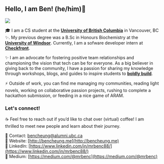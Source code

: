 ## Hello, I am Ben! (he/him)👋

<img src="https://i.imgur.com/RgKyTyy.png" />

🎓 I am a CS student at the [**University of British Columbia**](https://ubc.ca) in Vancouver, BC ✨. My previous degree was a B.Sc in Honours Biochemistry at the [**University of Windsor**](https://www.uwindsor.ca/). Currently, I am a sofware developer intern at [**Checkfront**](https://www.checkfront.com/). <br/>

✨ I am an advocate for fostering positive team relationships and championing the vision that tech can be for everyone. As a big believer in giving back to the community, I have a passion for sharing my knowledge through workshops, blogs, and guides to inspire students to [**boldly build**](https://medium.com/@mrbenc/to-boldly-build-insights-for-new-developers-to-kickstart-their-projects-d7354a15b396). 

⚡ Outside of work, you can find me managing my communities, reading light novels, working on collaborative passion projects, rushing to complete a hackathon submission, or feeding in a nice game of ARAM.

### Let's connect! 
☕ Feel free to reach out if you’d like to chat over (virtual) coffee! I am thrilled to meet new people and learn about their journey.<br/>

📌 Contact: [bencheung@alumni.ubc.ca](mailto:bencheung@alumni.ubc.ca) <br/>
📌 Website: [http://bencheung.me](http://bencheung.me)<br/>
📌 LinkedIn: [https://www.linkedin.com/in/mrbenc88/](https://www.linkedin.com/in/mrbenc88/)<br/>
📌 Medium: [https://medium.com/@mrbenc](https://medium.com/@mrbenc) 
